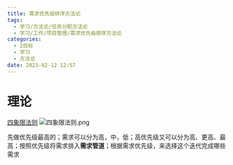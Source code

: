 ```yaml
---
title: 需求优先级排序方法论
tags:
  - 学习/方法论/任务分配方法论
  - 学习/工作/项目管理/需求优先级排序方法论
categories:
  - 2目标
  - 学习
  - 方法论
date: 2023-02-12 12:57
---
```


# 理论

[四象限法则](https://baike.baidu.com/item/%E5%9B%9B%E8%B1%A1%E9%99%90%E6%B3%95%E5%88%99/1442968)
![四象限法则.png](.四象限法则.png)

先做优先级最高的；需求可以分为高，中，低；高优先级又可以分为高、更高、最高；按照优先级将需求排入**需求管道**；根据需求优先级，来选择这个迭代完成哪些需求
